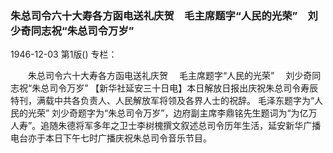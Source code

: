 ### 朱总司令六十大寿各方函电送礼庆贺　毛主席题字“人民的光荣”　刘少奇同志祝“朱总司令万岁”

1946-12-03
第1版()
专栏：

　　朱总司令六十大寿各方函电送礼庆贺
  　毛主席题字“人民的光荣”
  　刘少奇同志祝“朱总司令万岁”
    【新华社延安三十日电】本日解放日报出庆祝朱总司令寿辰特刊，满载中共各负责人、人民解放军将领及各界人士的祝辞。
        毛泽东题字为“人民的光荣”
    刘少奇题字为“朱总司令万岁”，边府副主席李鼎铭先生题词为“为亿万人寿”。追随朱德将军多年之卫士李树槐撰文叙述总司令历年生活，延安新华广播电台亦于本日下午七时广播庆祝朱总司令音乐节目。
